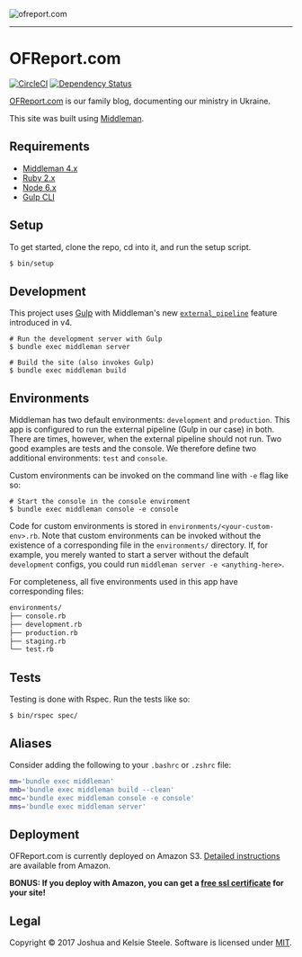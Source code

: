 ![ofreport.com](https://s3.amazonaws.com/content.ofreport.com/ofr-logo-2017.png)

---

OFReport.com
============

[![CircleCI][circle-svg]][circle-ci]
[![Dependency Status][gemnasium-svg]][gemnasium]

[OFReport.com][ofreport] is our family blog, documenting our ministry in Ukraine.

This site was built using [Middleman][middleman].

Requirements
------------

* [Middleman 4.x][middleman-docs]
* [Ruby 2.x][rbenv]
* [Node 6.x][nvm]
* [Gulp CLI][gulp-cli]

Setup
-----

To get started, clone the repo, cd into it, and run the setup script.

```sh
$ bin/setup
```

Development
-----------

This project uses [Gulp][gulp] with Middleman's new [`external_pipeline`][external-pipeline] feature introduced in v4.

    # Run the development server with Gulp
    $ bundle exec middleman server
    
    # Build the site (also invokes Gulp)
    $ bundle exec middleman build

Environments
------------

Middleman has two default environments: `development` and `production`. This app is configured to run the external pipeline (Gulp in our case) in both. There are times, however, when the external pipeline should not run. Two good examples are tests and the console. We therefore define two additional environments: `test` and `console`.

Custom environments can be invoked on the command line with `-e` flag like so:

    # Start the console in the console enviroment
    $ bundle exec middleman console -e console

Code for custom environments is stored in `environments/<your-custom-env>.rb`. Note that custom environments can be invoked without the existence of a corresponding file in the `environments/` directory. If, for example, you merely wanted to start a server without the default `development` configs, you could run `middleman server -e <anything-here>`.

For completeness, all five environments used in this app have corresponding files:

```sh
environments/
├── console.rb
├── development.rb
├── production.rb
├── staging.rb
└── test.rb
```

Tests
-----

Testing is done with Rspec. Run the tests like so:

    $ bin/rspec spec/

Aliases
-------

Consider adding the following to your `.bashrc` or `.zshrc` file:

```sh
mm='bundle exec middleman'
mmb='bundle exec middleman build --clean'
mmc='bundle exec middleman console -e console'
mms='bundle exec middleman server'
```

Deployment
----------

OFReport.com is currently deployed on Amazon S3. [Detailed instructions][aws-s3-deployment] are available from Amazon.

**BONUS: If you deploy with Amazon, you can get a [free ssl certificate][aws-cert-manager] for your site!**

Legal
-----

Copyright &copy; 2017 Joshua and Kelsie Steele. Software is licensed under [MIT][license].

[circle-svg]: https://circleci.com/gh/joshukraine/ofreport.com.svg?style=svg
[circle-ci]: https://circleci.com/gh/joshukraine/ofreport.com
[gemnasium-svg]: https://gemnasium.com/badges/github.com/joshukraine/ofreport.com.svg
[gemnasium]: https://gemnasium.com/github.com/joshukraine/ofreport.com
[ofreport]: https://OFReport.com/
[middleman]: https://middlemanapp.com/
[middleman-docs]: https://middlemanapp.com/basics/install/
[rbenv]: https://github.com/rbenv/rbenv#readme
[nvm]: https://github.com/creationix/nvm#readme
[gulp-cli]: https://github.com/gulpjs/gulp/blob/master/docs/getting-started.md#getting-started
[gulp]: http://gulpjs.com/
[external-pipeline]: https://middlemanapp.com/advanced/external-pipeline/
[aws-s3-deployment]: http://docs.aws.amazon.com/gettingstarted/latest/swh/website-hosting-intro.html
[aws-cert-manager]: https://aws.amazon.com/blogs/aws/new-aws-certificate-manager-deploy-ssltls-based-apps-on-aws/
[license]: https://github.com/joshukraine/ofreport.com/blob/master/LICENSE
